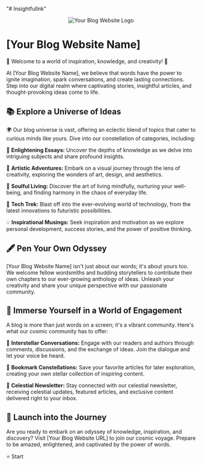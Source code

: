 "# InsightfulInk" 


<div align="center">
    <img src="https://img.freepik.com/free-photo/toy-bricks-table-with-word-blog_144627-47465.jpg?w=1380&t=st=1689329974~exp=1689330574~hmac=d389c47eb95bbc2f030e696e8b0f575305d9e0963a63a2b15e16903ad0a4714d" alt="Your Blog Website Logo">
</div>

# [Your Blog Website Name]

🌟 Welcome to a world of inspiration, knowledge, and creativity! 🌟

At [Your Blog Website Name], we believe that words have the power to ignite imagination, spark conversations, and create lasting connections. Step into our digital realm where captivating stories, insightful articles, and thought-provoking ideas come to life.

## 📚 Explore a Universe of Ideas

🌍 Our blog universe is vast, offering an eclectic blend of topics that cater to curious minds like yours. Dive into our constellation of categories, including:

🔮 **Enlightening Essays:** Uncover the depths of knowledge as we delve into intriguing subjects and share profound insights.

🎨 **Artistic Adventures:** Embark on a visual journey through the lens of creativity, exploring the wonders of art, design, and aesthetics.

🌱 **Soulful Living:** Discover the art of living mindfully, nurturing your well-being, and finding harmony in the chaos of everyday life.

🚀 **Tech Trek:** Blast off into the ever-evolving world of technology, from the latest innovations to futuristic possibilities.

💡 **Inspirational Musings:** Seek inspiration and motivation as we explore personal development, success stories, and the power of positive thinking.

## 🖋️ Pen Your Own Odyssey

[Your Blog Website Name] isn't just about our words; it's about yours too. We welcome fellow wordsmiths and budding storytellers to contribute their own chapters to our ever-growing anthology of ideas. Unleash your creativity and share your unique perspective with our passionate community.

## 🌈 Immerse Yourself in a World of Engagement

A blog is more than just words on a screen; it's a vibrant community. Here's what our cosmic community has to offer:

🌟 **Interstellar Conversations:** Engage with our readers and authors through comments, discussions, and the exchange of ideas. Join the dialogue and let your voice be heard.

🔖 **Bookmark Constellations:** Save your favorite articles for later exploration, creating your own stellar collection of inspiring content.

🌌 **Celestial Newsletter:** Stay connected with our celestial newsletter, receiving celestial updates, featured articles, and exclusive content delivered right to your inbox.

## 🚀 Launch into the Journey

Are you ready to embark on an odyssey of knowledge, inspiration, and discovery? Visit [Your Blog Website URL] to join our cosmic voyage. Prepare to be amazed, enlightened, and captivated by the power of words.

⭐ Start
